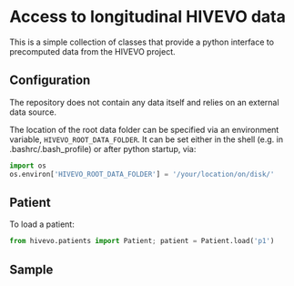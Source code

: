 # Access to longitudinal HIVEVO data

This is a simple collection of classes that provide a python interface to precomputed data from the HIVEVO project.

## Configuration
The repository does not contain any data itself and relies on an external data source.

The location of the root data folder can be specified via an environment variable, `HIVEVO_ROOT_DATA_FOLDER`. It can be set either in the shell (e.g. in .bashrc/.bash_profile) or after python startup, via:
```python
import os
os.environ['HIVEVO_ROOT_DATA_FOLDER'] = '/your/location/on/disk/'
```

## Patient
To load a patient:

```Python
from hivevo.patients import Patient; patient = Patient.load('p1')
```

## Sample



